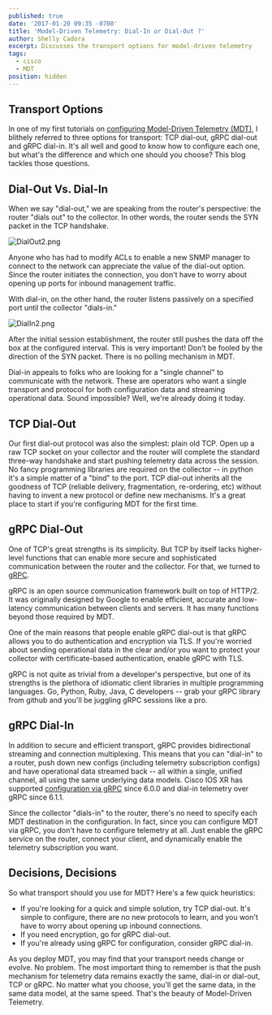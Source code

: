 ```yaml
---
published: true
date: '2017-01-20 09:35 -0700'
title: 'Model-Driven Telemetry: Dial-In or Dial-Out ?'
author: Shelly Cadora
excerpt: Discusses the transport options for model-driven telemetry
tags:
  - cisco
  - MDT
position: hidden
---
```

## Transport Options

In one of my first tutorials on [configuring Model-Driven Telemetry (MDT)](https://xrdocs.github.io/telemetry/tutorials/2016-07-21-configuring-model-driven-telemetry-mdt/), I blithely referred to three options for transport: TCP dial-out, gRPC dial-out and gRPC dial-in.  It's all well and good to know how to configure each one, but what's the difference and which one should you choose?  This blog tackles those questions.

## Dial-Out Vs. Dial-In

When we say "dial-out," we are speaking from the router's perspective: the router "dials out" to the collector.  In other words, the router sends the SYN packet in the TCP handshake.

![DialOut2.png]({{site.baseurl}}/images/DialOut2.png)

Anyone who has had to modify ACLs to enable a new SNMP manager to connect to the network can appreciate the value of the dial-out option.  Since the router initiates the connection, you don't have to worry about opening up ports for inbound management traffic.

With dial-in, on the other hand, the router listens passively on a specified port until the collector "dials-in."  

![DialIn2.png]({{site.baseurl}}/images/DialIn2.png)

After the initial session establishment, the router still pushes the data off the box at the configured interval.  This is very important!  Don't be fooled by the direction of the SYN packet.  There is no polling mechanism in MDT.  

Dial-in appeals to folks who are looking for a "single channel" to communicate with the network.  These are operators who want a single transport and protocol for both configuration data and streaming operational data. Sound impossible?  Well, we're already doing it today.

## TCP Dial-Out
Our first dial-out protocol was also the simplest: plain old TCP.  Open up a raw TCP socket on your collector and the router will complete the standard three-way handshake and start pushing telemetry data across the session.  No fancy programming libraries are required on the collector -- in python it's a simple matter of a "bind" to the port.  TCP dial-out inherits all the goodness of TCP (reliable delivery, fragmentation, re-ordering, etc) without having to invent a new protocol or define new mechanisms.  It's a great place to start if you're configuring MDT for the first time.

## gRPC Dial-Out
One of TCP's great strengths is its simplicity.  But TCP by itself lacks higher-level functions that can enable more secure and sophisticated communication between the router and the collector.  For that, we turned to [gRPC](http://www.grpc.io/).  

gRPC is an open source communication framework built on top of HTTP/2.  It was originally designed by Google to enable efficient, accurate and low-latency communication between clients and servers.  It has many functions beyond those required by MDT.

One of the main reasons that people enable gRPC dial-out is that gRPC allows you to do authentication and encryption via TLS.  If you're worried about sending operational data in the clear and/or you want to protect your collector with certificate-based authentication, enable gRPC with TLS.  

gRPC is not quite as trivial from a developer's perspective, but one of its strengths is the plethora of idiomatic client libraries in multiple programming languages.  Go, Python, Ruby, Java, C developers -- grab your gRPC library from github and you'll be juggling gRPC sessions like a pro.

## gRPC Dial-In
In addition to secure and efficient transport, gRPC provides bidirectional streaming  and connection multiplexing.  This means that you can "dial-in" to a router, push down new configs (including telemetry subscription configs) and have operational data streamed back -- all within a single, unified channel, all using the same underlying data models.  Cisco IOS XR has supported [configuration via gRPC](https://github.com/CiscoDevNet/grpc-getting-started) since 6.0.0 and dial-in telemetry over gRPC since 6.1.1.  

Since the collector "dials-in" to the router, there's no need to specify each MDT destination in the configuration.  In fact, since you can configure MDT via gRPC, you don't have to configure telemetry at all.  Just enable the gRPC service on the router, connect your client, and dynamically enable the telemetry subscription you want.

## Decisions, Decisions
So what transport should you use for MDT?  Here's a few quick heuristics:

- If you're looking for a quick and simple solution, try TCP dial-out.  It's simple to configure, there are no new protocols to learn, and you won't have to worry about opening up inbound connections.  
- If you need encryption, go for gRPC dial-out.  
- If you're already using gRPC for configuration, consider gRPC dial-in.


As you deploy MDT, you may find that your transport needs change or evolve.  No problem.  The most important thing to remember is that the push mechanism for telemetry data remains exactly the same, dial-in or dial-out, TCP or gRPC.  No matter what you choose, you'll get the same data, in the same data model, at the same speed.  That's the beauty of Model-Driven Telemetry.
